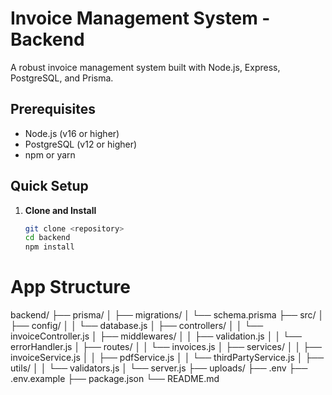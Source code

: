 # Invoice Management System - Backend

A robust invoice management system built with Node.js, Express, PostgreSQL, and Prisma.

## Prerequisites

- Node.js (v16 or higher)
- PostgreSQL (v12 or higher)
- npm or yarn

## Quick Setup

1. **Clone and Install**
   ```bash
   git clone <repository>
   cd backend
   npm install

# App Structure

backend/
├── prisma/
│   ├── migrations/
│   └── schema.prisma
├── src/
│   ├── config/
│   │   └── database.js
│   ├── controllers/
│   │   └── invoiceController.js
│   ├── middlewares/
│   │   ├── validation.js
│   │   └── errorHandler.js
│   ├── routes/
│   │   └── invoices.js
│   ├── services/
│   │   ├── invoiceService.js
│   │   ├── pdfService.js
│   │   └── thirdPartyService.js
│   ├── utils/
│   │   └── validators.js
│   └── server.js
├── uploads/
├── .env
├── .env.example
├── package.json
└── README.md